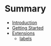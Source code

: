 # Summary

* [Introduction](README.md)
* [Getting Started](docs/getting_started.md)
* [Extensions](docs/extensions.md)
  * [labels](docs/extensions/labels.md)

